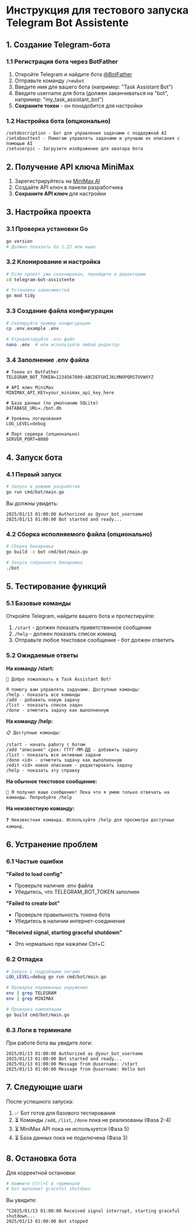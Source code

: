 # Инструкция для тестового запуска Telegram Bot Assistente

## 1. Создание Telegram-бота

### 1.1 Регистрация бота через BotFather
1. Откройте Telegram и найдите бота [@BotFather](https://t.me/botfather)
2. Отправьте команду `/newbot`
3. Введите имя для вашего бота (например: "Task Assistant Bot")
4. Введите username для бота (должен заканчиваться на "bot", например: "my_task_assistant_bot")
5. **Сохраните токен** - он понадобится для настройки

### 1.2 Настройка бота (опционально)
```
/setdescription - Бот для управления задачами с поддержкой AI
/setabouttext - Помогаю управлять задачами и улучшаю их описания с помощью AI
/setuserpic - Загрузите изображение для аватара бота
```

## 2. Получение API ключа MiniMax

1. Зарегистрируйтесь на [MiniMax AI](https://api.minimax.chat/)
2. Создайте API ключ в панели разработчика
3. **Сохраните API ключ** для настройки

## 3. Настройка проекта

### 3.1 Проверка установки Go
```bash
go version
# Должно показать Go 1.22 или выше
```

### 3.2 Клонирование и настройка
```bash
# Если проект уже склонирован, перейдите в директорию
cd telegram-bot-assistente

# Установка зависимостей
go mod tidy
```

### 3.3 Создание файла конфигурации
```bash
# Скопируйте пример конфигурации
cp .env.example .env

# Отредактируйте .env файл
nano .env  # или используйте любой редактор
```

### 3.4 Заполнение .env файла
```env
# Токен от BotFather
TELEGRAM_BOT_TOKEN=1234567890:ABCDEFGHIJKLMNOPQRSTUVWXYZ

# API ключ MiniMax
MINIMAX_API_KEY=your_minimax_api_key_here

# База данных (по умолчанию SQLite)
DATABASE_URL=./bot.db

# Уровень логирования
LOG_LEVEL=debug

# Порт сервера (опционально)
SERVER_PORT=8080
```

## 4. Запуск бота

### 4.1 Первый запуск
```bash
# Запуск в режиме разработки
go run cmd/bot/main.go
```

Вы должны увидеть:
```
2025/01/13 01:00:00 Authorized as @your_bot_username
2025/01/13 01:00:00 Bot started and ready...
```

### 4.2 Сборка исполняемого файла (опционально)
```bash
# Сборка бинарника
go build -o bot cmd/bot/main.go

# Запуск собранного бинарника
./bot
```

## 5. Тестирование функций

### 5.1 Базовые команды
Откройте Telegram, найдите вашего бота и протестируйте:

1. `/start` - должен показать приветственное сообщение
2. `/help` - должен показать список команд
3. Отправьте любое текстовое сообщение - бот должен ответить

### 5.2 Ожидаемые ответы

**На команду /start:**
```
🤖 Добро пожаловать в Task Assistant Bot!

Я помогу вам управлять задачами. Доступные команды:
/help - показать все команды
/add - добавить новую задачу
/list - показать список задач
/done - отметить задачу как выполненную
```

**На команду /help:**
```
📋 Доступные команды:

/start - начать работу с ботом
/add "описание" срок: ГГГГ-ММ-ДД - добавить задачу
/list - показать все активные задачи
/done <id> - отметить задачу как выполненную
/edit <id> новое описание - редактировать задачу
/help - показать эту справку
```

**На обычное текстовое сообщение:**
```
📝 Я получил ваше сообщение! Пока что я умею только отвечать на команды. Попробуйте /help
```

**На неизвестную команду:**
```
❓ Неизвестная команда. Используйте /help для просмотра доступных команд.
```

## 6. Устранение проблем

### 6.1 Частые ошибки

**"Failed to load config"**
- Проверьте наличие .env файла
- Убедитесь, что TELEGRAM_BOT_TOKEN заполнен

**"Failed to create bot"**
- Проверьте правильность токена бота
- Убедитесь в наличии интернет-соединения

**"Received signal, starting graceful shutdown"**
- Это нормально при нажатии Ctrl+C

### 6.2 Отладка
```bash
# Запуск с подробными логами
LOG_LEVEL=debug go run cmd/bot/main.go

# Проверка переменных окружения
env | grep TELEGRAM
env | grep MINIMAX

# Проверка компиляции
go build cmd/bot/main.go
```

### 6.3 Логи в терминале
При работе бота вы увидите логи:
```
2025/01/13 01:00:00 Authorized as @your_bot_username
2025/01/13 01:00:00 Bot started and ready...
2025/01/13 01:00:00 Message from @username: /start
2025/01/13 01:00:00 Message from @username: Hello bot
```

## 7. Следующие шаги

После успешного запуска:
1. ✅ Бот готов для базового тестирования
2. ⏳ Команды `/add`, `/list`, `/done` пока не реализованы (Фаза 2-4)
3. ⏳ MiniMax API пока не используется (Фаза 5)
4. ⏳ База данных пока не подключена (Фаза 3)

## 8. Остановка бота

Для корректной остановки:
```bash
# Нажмите Ctrl+C в терминале
# Бот выполнит graceful shutdown
```

Вы увидите:
```
^C2025/01/13 01:00:00 Received signal interrupt, starting graceful shutdown...
2025/01/13 01:00:00 Bot stopped
```
